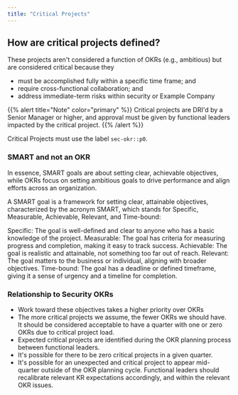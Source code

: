 ```yaml
---
title: "Critical Projects"
---
```


## How are critical projects defined?

These projects aren't considered a function of OKRs (e.g., ambitious) but are considered critical because they

- must be accomplished fully within a specific time frame; and
- require cross-functional collaboration; and
- address immediate-term risks within security or Example Company

{{% alert title="Note" color="primary" %}}
Critical projects are DRI'd by a Senior Manager or higher, and approval must be given by functional leaders impacted by the critical project.
{{% /alert %}}

Critical Projects must use the label `sec-okr::p0`.

### SMART and not an OKR

In essence, SMART goals are about setting clear, achievable objectives, while OKRs focus on setting ambitious goals to drive performance and align efforts across an organization.

A SMART goal is a framework for setting clear, attainable objectives, characterized by the acronym SMART, which stands for Specific, Measurable, Achievable, Relevant, and Time-bound:

Specific: The goal is well-defined and clear to anyone who has a basic knowledge of the project.
Measurable: The goal has criteria for measuring progress and completion, making it easy to track success.
Achievable: The goal is realistic and attainable, not something too far out of reach.
Relevant: The goal matters to the business or individual, aligning with broader objectives.
Time-bound: The goal has a deadline or defined timeframe, giving it a sense of urgency and a timeline for completion.

### Relationship to Security OKRs

- Work toward these objectives takes a higher priority over OKRs
- The more critical projects we assume, the fewer OKRs we should have. It should be considered acceptable to have a quarter with one or zero OKRs due to critical project load.
- Expected critical projects are identified during the OKR planning process between functional leaders.
- It's possible for there to be zero critical projects in a given quarter.
- It's possible for an unexpected and critical project to appear mid-quarter outside of the OKR planning cycle. Functional leaders should recalibrate relevant KR expectations accordingly, and within the relevant OKR issues.
